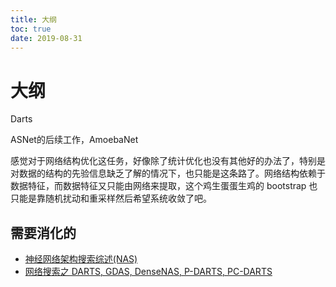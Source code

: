 ```yaml
---
title: 大纲
toc: true
date: 2019-08-31
---
```

# 大纲

Darts

ASNet的后续工作，AmoebaNet​


感觉对于网络结构优化这任务，好像除了统计优化也没有其他好的办法了，特别是对数据的结构的先验信息缺乏了解的情况下，也只能是这条路了。网络结构依赖于数据特征，而数据特征又只能由网络来提取，这个鸡生蛋蛋生鸡的 bootstrap 也只能是靠随机扰动和重采样然后希望系统收敛了吧。


## 需要消化的

- [神经网络架构搜索综述(NAS)](https://www.jianshu.com/p/f0960ac7d28a)
- [网络搜索之 DARTS, GDAS, DenseNAS, P-DARTS, PC-DARTS](https://zhuanlan.zhihu.com/p/73740783)
